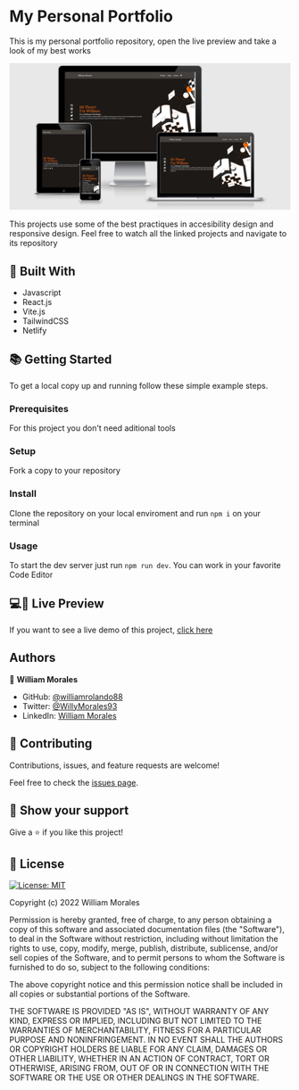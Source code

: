 # My Personal Portfolio

This is my personal portfolio repository, open the live preview and take a look of my best works

![preview](./screenshots/personal-portfolio-preview.png)

This projects use some of the best practiques in accesibility design and responsive design. Feel free to watch all the linked projects and navigate to its repository

<!-- ### 🖥️ Desktop version -->

<!-- Include some screenshots of desktop version -->

<!-- ### 📱 Mobile version -->

<!-- Include some screenshots of mobile version -->

<!-- ## ✅ Learning objectives

- objective 1
- objective 2
- objective 3 -->

## 🧩 Built With

- Javascript
- React.js
- Vite.js
- TailwindCSS
- Netlify

## 📚 Getting Started

To get a local copy up and running follow these simple example steps.

### Prerequisites

For this project you don't need aditional tools

<!-- For this project to run you will need the following tools:
- requisite -->

### Setup

Fork a copy to your repository

### Install

Clone the repository on your local enviroment and run `npm i` on your terminal

### Usage

To start the dev server just run `npm run dev`.
You can work in your favorite Code Editor

## 💻📱 Live Preview

<!-- There is no Live Demo available at the moment -->

If you want to see a live demo of this project, [click here](https://wr88-personal-portfolio.netlify.app/)

## Authors

👤 **William Morales**

- GitHub: [@williamrolando88](https://github.com/williamrolando88)
- Twitter: [@WillyMorales93](https://twitter.com/WillyMorales93)
- LinkedIn: [William Morales](https://www.linkedin.com/in/william-morales-palma/)

## 🤝 Contributing

Contributions, issues, and feature requests are welcome!

Feel free to check the [issues page](../../issues).

## 👏 Show your support

Give a ⭐️ if you like this project!

<!-- ## 👍 Credits -->

<!--
GUI & Graphic Design: Cindy Shin

- Behance: [Cindy Shin](https://www.behance.net/adagio07)
-->

## 📝 License

[![License: MIT](https://img.shields.io/badge/License-MIT-yellow.svg)](https://opensource.org/licenses/MIT)

Copyright (c) 2022 William Morales

Permission is hereby granted, free of charge, to any person obtaining a copy of this software and associated documentation files (the "Software"), to deal in the Software without restriction, including without limitation the rights to use, copy, modify, merge, publish, distribute, sublicense, and/or sell copies of the Software, and to permit persons to whom the Software is furnished to do so, subject to the following conditions:

The above copyright notice and this permission notice shall be included in all copies or substantial portions of the Software.

THE SOFTWARE IS PROVIDED "AS IS", WITHOUT WARRANTY OF ANY KIND, EXPRESS OR IMPLIED, INCLUDING BUT NOT LIMITED TO THE WARRANTIES OF MERCHANTABILITY, FITNESS FOR A PARTICULAR PURPOSE AND NONINFRINGEMENT. IN NO EVENT SHALL THE AUTHORS OR COPYRIGHT HOLDERS BE LIABLE FOR ANY CLAIM, DAMAGES OR OTHER LIABILITY, WHETHER IN AN ACTION OF CONTRACT, TORT OR OTHERWISE, ARISING FROM, OUT OF OR IN CONNECTION WITH THE SOFTWARE OR THE USE OR OTHER DEALINGS IN THE SOFTWARE.
